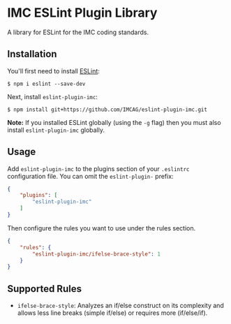 # IMC ESLint Plugin Library

A library for ESLint for the IMC coding standards.

## Installation

You'll first need to install [ESLint](http://eslint.org):

```
$ npm i eslint --save-dev
```

Next, install `eslint-plugin-imc`:

```
$ npm install git+https://github.com/IMCAG/eslint-plugin-imc.git
```

**Note:** If you installed ESLint globally (using the `-g` flag) then you must also install `eslint-plugin-imc` globally.

## Usage

Add `eslint-plugin-imc` to the plugins section of your `.eslintrc` configuration file. You can omit the `eslint-plugin-` prefix:

```json
{
    "plugins": [
        "eslint-plugin-imc"
    ]
}
```


Then configure the rules you want to use under the rules section.

```json
{
    "rules": {
        "eslint-plugin-imc/ifelse-brace-style": 1
    }
}
```

## Supported Rules

* `ifelse-brace-style`: Analyzes an if/else construct on its complexity and allows less line breaks (simple if/else) or requires more (if/else/if).





